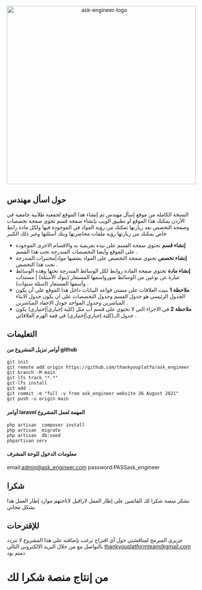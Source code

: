 <p align="center"><a href="https://ibb.co/JkSQ1Tg"><img src="https://i.ibb.co/f0TvgWL/ask-engineer-logo.jpg" alt="ask-engineer-logo" border="0" width='100%' height='475'/></a></p>
<!--abute --v-->

## حول اسأل مهندس 


النسخة الكاملة من موقع إسأل مهندس
تم إنشاء  هذا الموقع لجمعية طلابية جامعية في الأردن يمكنك هذا الموقع أو تطبيق الويب بإنشاء صفحة قسم تحوي صفحة تخصصات وصفحة التخصص بعد زيارتها تمكنك من رؤية المواد في الموجودة فيها ولكل مادة رابط خاص يمكنك من زيارتها رؤية ملفات محاضرتها وبنك أسئلتها وغير ذلك الكثير 

- **إنشاء قسم** تحتوي صفحة القسم على نبذه تعريفية به والاقسام الاخرى الموجودة على الموقع وأيضا التخصصات المندرجة تحت هذا القسم .
- **إنشاء تخصص** تحتوي صفحة التخصص على المواد بشقيها مواد|مختبرات المندرجة تحت هذا التخصص .
- **إنشاء مادة** تحتوي صفحة المادة روابط لكل الوسائط المندرجة تحتها وهذه الوسائط عبارة عن نوعين من الوسائط صورواسمها المستعار (بنوك الأسئلة) | مستدات وأسمها المستعار (اسئلة سنوات) .
- **ملاحظة 1**  بنيت العلاقات على مستى قواعد البيانات داخل هذا الموقع على أن يكون الجدول الرئيسي هو جدول القسم وجدول التخصصات على ان يكون جدول الابناء المباشرين وجدول المواجد جودل الاحفاد المباشرين .
- **ملاحظة 2** في الاجزاء التي لا تحتوي على قسم أب مثل (كلية إجباري|إختياري) يكون جدول الــ(كلية إجباري|إختياري) في قمة الهرم العلاقاتي .

## التعليمات
#### أوامر تنزيل المشروع من github

```
git init
git remote add origin https://github.com/thankyouplatfo/ask_engineer
git branch -M main
git lfs track "*.*"
git-lfs install
git add .
git commit -m "full -v from ask_engineer website 26 August 2021"
git push -u origin main
```
#### أوامر laravel المهمة لعمل المشروع 

```
php artisan  composer install
php artisan  migrate
php artisan  db:seed
phpartisan serv  
```
#### معلومات الدخول للوحة المشرف  
email:admin@ask_engineer.com
password:PASSask_engineer
## شكرا

تشكر منصة شكرا لك القائمين على إطار العمل لارافيل لاتاحتهم موارد إطار العمل هذا بشكل مجاني 
## للإقترحات
عزيزي المبرمج لمناقشتي حول أي اقتراح ترغب بإضافته على هذا المشروع لا تتردد بالتواصل مع من خلال البريد الالكتروني التالي  thankyouplatformteam@gmail.com دمتم بود
# من إنتاج منصة شكرا لك
